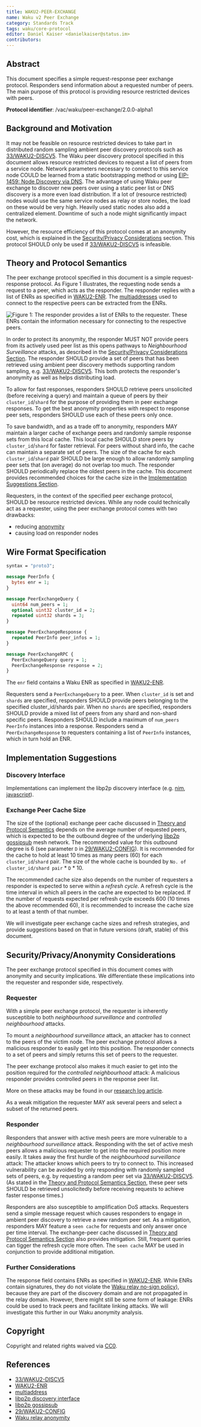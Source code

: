 ```yaml
---
title: WAKU2-PEER-EXCHANGE
name: Waku v2 Peer Exchange
category: Standards Track
tags: waku/core-protocol
editor: Daniel Kaiser <danielkaiser@status.im>
contributors:
---
```


## Abstract

This document specifies a simple request-response peer exchange protocol.
Responders send information about a requested number of peers.
The main purpose of this protocol is providing resource restricted devices with peers.

**Protocol identifier**: /vac/waku/peer-exchange/2.0.0-alpha1

## Background and Motivation

It may not be feasible on resource restricted devices to take part in distributed random sampling ambient peer discovery protocols such as [33/WAKU2-DISCV5](https://rfc.vac.dev/spec/33/).
The Waku peer discovery protocol specified in this document allows resource restricted devices to request a list of peers from a service node.
Network parameters necessary to connect to this service node COULD be learned from a static bootstrapping method or using [EIP-1459: Node Discovery via DNS](https://eips.ethereum.org/EIPS/eip-1459).
The advantage of using Waku peer exchange to discover new peers over using a static peer list or DNS discovery is a more even load distribution.
If a lot of (resource restricted) nodes would use the same service nodes as relay or store nodes, the load on these would be very high.
Heavily used static nodes also add a centralized element. Downtime of such a node might significantly impact the network.

However, the resource efficiency of this protocol comes at an anonymity cost, which is explained in the [Security/Privacy Considerations](#securityprivacy-considerations) section.
This protocol SHOULD only be used if [33/WAKU2-DISCV5](https://rfc.vac.dev/spec/33/) is infeasible.

## Theory and Protocol Semantics

The peer exchange protocol specified in this document is a simple request-response protocol.
As Figure 1 illustrates, the requesting node sends a request to a peer, which acts as the responder.
The responder replies with a list of ENRs as specified in [WAKU2-ENR](../enr.md).
The [multiaddresses](https://docs.libp2p.io/concepts/addressing/) used to connect to the respective peers can be extracted from the ENRs.

![Figure 1: The responder provides a list of ENRs to the requester. These ENRs contain the information necessary for connecting to the respective peers.](../../images/protocol.svg)

In order to protect its anonymity, the responder MUST NOT provide peers from its actively used peer list as this opens pathways to *Neighbourhood Surveillance* attacks, as described in the
[Security/Privacy Considerations Section](#securityprivacy-considerations).
The responder SHOULD provide a set of peers that has been retrieved using ambient peer discovery methods supporting random sampling, e.g. [33/WAKU2-DISCV5](https://rfc.vac.dev/spec/33/).
This both protects the responder's anonymity as well as helps distributing load.

To allow for fast responses, responders SHOULD retrieve peers unsolicited (before receiving a query)
and maintain a queue of peers by their `cluster_id`/`shard`  for the purpose of providing them in peer exchange responses.
To get the best anonymity properties with respect to response peer sets, responders SHOULD use each of these peers only once.

To save bandwidth, and as a trade off to anonymity,
responders MAY maintain a larger cache of exchange peers and randomly sample response sets from this local cache.
This local cache SHOULD store peers by `cluster_id`/`shard` for faster retrieval.
For peers without shard info, the cache can maintain a separate set of peers.
The size of the cache for each `cluster_id`/`shard` pair SHOULD be large enough to allow randomly sampling peer sets that (on average) do not overlap too much.
The responder SHOULD periodically replace the oldest peers in the cache.
This document provides recommended choices for the cache size in the [Implementation Suggestions Section](#implementation-suggestions).

Requesters, in the context of the specified peer exchange protocol, SHOULD be resource restricted devices.
While any node could technically act as a requester, using the peer exchange protocol comes with two drawbacks:

* reducing [anonymity](#securityprivacy-considerations)
* causing load on responder nodes

## Wire Format Specification

```protobuf
syntax = "proto3";

message PeerInfo {
  bytes enr = 1;
}

message PeerExchangeQuery {
  uint64 num_peers = 1;
  optional uint32 cluster_id = 2;
  repeated uint32 shards = 3;
}

message PeerExchangeResponse {
  repeated PeerInfo peer_infos = 1;
}

message PeerExchangeRPC {
  PeerExchangeQuery query = 1;
  PeerExchangeResponse response = 2;
}

```

The `enr` field contains a Waku ENR as specified in [WAKU2-ENR](../enr.md).

Requesters send a `PeerExchangeQuery` to a peer.
When `cluster_id` is set and `shards` are specified, responders SHOULD provide peers belonging to the specified cluster_id/shards pair.
When no `shards` are specified, responders SHOULD provide a mixed list of peers from any shard and non-shard specific peers. 
Responders SHOULD include a maximum of `num_peers` `PeerInfo` instances into a response.
Responders send a `PeerExchangeResponse` to requesters containing a list of `PeerInfo` instances, which in turn hold an ENR.

## Implementation Suggestions

### Discovery Interface

Implementations can implement the libp2p discovery interface (e.g. [nim](https://github.com/status-im/nim-libp2p/issues/140), [javascript](https://github.com/libp2p/js-libp2p-interfaces/tree/master/packages/interface-peer-discovery)).

### Exchange Peer Cache Size

The size of the (optional) exchange peer cache discussed in [Theory and Protocol Semantics](#theory-and-protocol-semantics)
depends on the average number of requested peers, which is expected to be the outbound degree of the underlying
[libp2p gossipsub](https://github.com/libp2p/specs/blob/master/pubsub/gossipsub/gossipsub-v1.1.md) mesh network.
The recommended value for this outbound degree is 6 (see parameter `D` in [29/WAKU2-CONFIG](https://rfc.vac.dev/spec/29/)).
It is recommended for the cache to hold at least 10 times as many peers (60) for each `cluster_id`/`shard` pair. 
The size of the whole cache is bounded by `No. of cluster_id/shard pair` * `D` * 10.

The recommended cache size also depends on the number of requesters a responder is expected to serve within a *refresh cycle*.
A refresh cycle is the time interval in which all peers in the cache are expected to be replaced.
If the number of requests expected per refresh cycle exceeds 600 (10 times the above recommended 60),
it is recommended to increase the cache size to at least a tenth of that number.

We will investigate peer exchange cache sizes and refresh strategies,
and provide suggestions based on that in future versions (draft, stable) of this document.

## Security/Privacy/Anonymity Considerations

The peer exchange protocol specified in this document comes with anonymity and security implications.
We differentiate these implications into the requester and responder side, respectively.

### Requester

With a simple peer exchange protocol, the requester is inherently susceptible to both *neighbourhood surveillance* and *controlled neighbourhood* attacks.

To mount a *neighbourhood surveillance* attack, an attacker has to connect to the peers of the victim node.
The peer exchange protocol allows a malicious responder to easily get into this position.
The responder connects to a set of peers and simply returns this set of peers to the requester.

The peer exchange protocol also makes it much easier to get into the position required for the *controlled neighbourhood* attack:
A malicious responder provides controlled peers in the response peer list.

More on these attacks may be found in our [research log article](https://vac.dev/wakuv2-relay-anon).

As a weak mitigation the requester MAY ask several peers and select a subset of the returned peers.

### Responder

Responders that answer with active mesh peers are more vulnerable to a *neighbourhood surveillance* attack.
Responding with the set of active mesh peers allows a malicious requester to get into the required position more easily.
It takes away the first hurdle of the *neighbourhood surveillance* attack: The attacker knows which peers to try to connect to.
This increased vulnerability can be avoided by only responding with randomly sampled sets of peers, e.g. by requesting a random peer set via [33/WAKU2-DISCV5](https://rfc.vac.dev/spec/33/).
(As stated in the [Theory and Protocol Semantics Section](#theory-and-protocol-semantics),
these peer sets SHOULD be retrieved unsolicitedly before receiving requests to achieve faster response times.)

Responders are also susceptible to amplification DoS attacks.
Requesters send a simple message request which causes responders to engage in ambient peer discovery to retrieve a new random peer set.
As a mitigation, responders MAY feature a `seen cache` for requests and only answer once per time interval.
The exchange-peer cache discussed in [Theory and Protocol Semantics Section](#theory-and-protocol-semantics) also provides mitigation.
Still, frequent queries can tigger the refresh cycle more often. The `seen cache` MAY be used in conjunction to provide additional mitigation.

### Further Considerations

The response field contains ENRs as specified in [WAKU2-ENR](../enr.md).
While ENRs contain signatures, they do not violate the [Waku relay no-sign policy](https://rfc.vac.dev/spec/11/#signature-policy)),
because they are part of the discovery domain and are not propagated in the relay domain.
However, there might still be some form of leakage:
ENRs could be used to track peers and facilitate linking attacks.
We will investigate this further in our Waku anonymity analysis.

## Copyright

Copyright and related rights waived via [CC0](https://creativecommons.org/publicdomain/zero/1.0/).

## References

* [33/WAKU2-DISCV5](https://rfc.vac.dev/spec/33/)
* [WAKU2-ENR](../enr.md)
* [multiaddress](https://docs.libp2p.io/concepts/addressing/)
* [libp2p discovery interface](https://github.com/status-im/nim-libp2p/issues/140)
* [libp2p gossipsub](https://github.com/libp2p/specs/blob/master/pubsub/gossipsub/gossipsub-v1.1.md)
* [29/WAKU2-CONFIG](https://rfc.vac.dev/spec/29/)
* [Waku relay anonymity](https://vac.dev/wakuv2-relay-anon)
